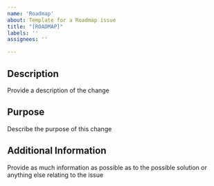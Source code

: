 ```yaml
---
name: 'Roadmap'
about: Template for a Roadmap issue
title: "[ROADMAP]"
labels: ''
assignees: ''

---
```


## Description
Provide a description of the change

## Purpose
Describe the purpose of this change

## Additional Information
Provide as much information as possible as to the possible solution or anything else relating to the issue
